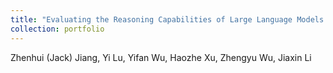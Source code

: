 ```yaml
---
title: "Evaluating the Reasoning Capabilities of Large Language Models in Chinese-language Contexts"
collection: portfolio
---
```

Zhenhui (Jack) Jiang, Yi Lu, Yifan Wu, Haozhe Xu, Zhengyu Wu, Jiaxin Li

